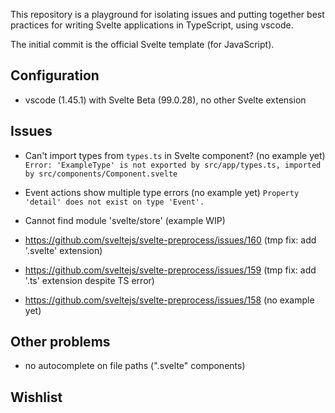 This repository is a playground for isolating issues and putting together best practices for writing Svelte applications in TypeScript, using vscode.

The initial commit is the official Svelte template (for JavaScript).

## Configuration

- vscode (1.45.1) with Svelte Beta (99.0.28), no other Svelte extension

## Issues

- Can't import types from `types.ts` in Svelte component? (no example yet)
  `Error: 'ExampleType' is not exported by src/app/types.ts, imported by src/components/Component.svelte`
- Event actions show multiple type errors (no example yet)
  `Property 'detail' does not exist on type 'Event'.`
- Cannot find module 'svelte/store' (example WIP)

- https://github.com/sveltejs/svelte-preprocess/issues/160 (tmp fix: add '.svelte' extension)
- https://github.com/sveltejs/svelte-preprocess/issues/159 (tmp fix: add '.ts' extension despite TS error)
- https://github.com/sveltejs/svelte-preprocess/issues/158 (no example yet)

## Other problems

- no autocomplete on file paths (".svelte" components)

## Wishlist
